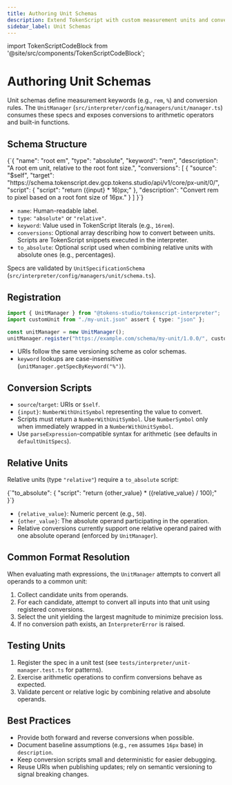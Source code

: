 ```yaml
---
title: Authoring Unit Schemas
description: Extend TokenScript with custom measurement units and conversions.
sidebar_label: Unit Schemas
---
```


import TokenScriptCodeBlock from '@site/src/components/TokenScriptCodeBlock';

# Authoring Unit Schemas

Unit schemas define measurement keywords (e.g., `rem`, `%`) and conversion rules. The `UnitManager` (`src/interpreter/config/managers/unit/manager.ts`) consumes these specs and exposes conversions to arithmetic operators and built-in functions.

## Schema Structure

<TokenScriptCodeBlock mode="json" showResult={false}>
{`{
  "name": "root em",
  "type": "absolute",
  "keyword": "rem",
  "description": "A root em unit, relative to the root font size.",
  "conversions": [
    {
      "source": "$self",
      "target": "https://schema.tokenscript.dev.gcp.tokens.studio/api/v1/core/px-unit/0/",
      "script": { "script": "return ({input} * 16)px;" },
      "description": "Convert rem to pixel based on a root font size of 16px."
    }
  ]
}`}
</TokenScriptCodeBlock>

- `name`: Human-readable label.
- `type`: `"absolute"` or `"relative"`.
- `keyword`: Value used in TokenScript literals (e.g., `16rem`).
- `conversions`: Optional array describing how to convert between units. Scripts are TokenScript snippets executed in the interpreter.
- `to_absolute`: Optional script used when combining relative units with absolute ones (e.g., percentages).

Specs are validated by `UnitSpecificationSchema` (`src/interpreter/config/managers/unit/schema.ts`).

## Registration

```ts
import { UnitManager } from "@tokens-studio/tokenscript-interpreter";
import customUnit from "./my-unit.json" assert { type: "json" };

const unitManager = new UnitManager();
unitManager.register("https://example.com/schema/my-unit/1.0.0/", customUnit);
```

- URIs follow the same versioning scheme as color schemas.
- `keyword` lookups are case-insensitive (`unitManager.getSpecByKeyword("%")`).

## Conversion Scripts

- `source`/`target`: URIs or `$self`.
- `{input}`: `NumberWithUnitSymbol` representing the value to convert.
- Scripts must return a `NumberWithUnitSymbol`. Use `NumberSymbol` only when immediately wrapped in a `NumberWithUnitSymbol`.
- Use `parseExpression`-compatible syntax for arithmetic (see defaults in `defaultUnitSpecs`).

## Relative Units

Relative units (type `"relative"`) require a `to_absolute` script:

<TokenScriptCodeBlock mode="json" showResult={false}>
{`"to_absolute": {
  "script": "return {other_value} * ({relative_value} / 100);"
}`}
</TokenScriptCodeBlock>

- `{relative_value}`: Numeric percent (e.g., `50`).
- `{other_value}`: The absolute operand participating in the operation.
- Relative conversions currently support one relative operand paired with one absolute operand (enforced by `UnitManager`).

## Common Format Resolution

When evaluating math expressions, the `UnitManager` attempts to convert all operands to a common unit:

1. Collect candidate units from operands.
2. For each candidate, attempt to convert all inputs into that unit using registered conversions.
3. Select the unit yielding the largest magnitude to minimize precision loss.
4. If no conversion path exists, an `InterpreterError` is raised.

## Testing Units

1. Register the spec in a unit test (see `tests/interpreter/unit-manager.test.ts` for patterns).
2. Exercise arithmetic operations to confirm conversions behave as expected.
3. Validate percent or relative logic by combining relative and absolute operands.

## Best Practices

- Provide both forward and reverse conversions when possible.
- Document baseline assumptions (e.g., `rem` assumes `16px` base) in `description`.
- Keep conversion scripts small and deterministic for easier debugging.
- Reuse URIs when publishing updates; rely on semantic versioning to signal breaking changes.
